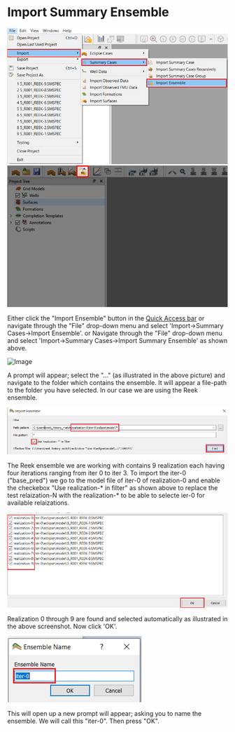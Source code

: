 
# Import Summary Ensemble


![Image](./Resources/Pictures/import_ensemble.png) 
![Image](../summary-ensemble/Resources/Pictures/import_ensemble_1.png)


Either click the "Import Ensemble" button in the [Quick Access bar](../graphical-user-interface/graphical-user-interface.md#quick-access-buttons) or navigate through the "File" drop-down menu and select 'Import->Summary Cases->Import Ensemble'. or Navigate through the "File" drop-down menu and select 'Import->Summary Cases->Import Summary Ensemble' as shown above. 

![Image](/Resources/Pictures/file_location.png) 


A prompt will appear; select the "..." (as illustrated in the above picture) and navigate to the folder which contains the ensemble. It will appear a file-path to the folder you have selected. In our case we are using the Reek ensemble. 

![Image](Resources/Pictures/find_ensemble.png) 


The Reek ensemble we are working with contains 9 realization each having four iterations ranging from iter 0 to iter 3. To import the iter-0 ("base_pred") we go to the model file of iter-0 of realization-0 and enable the checkebox "Use realization-* in filter" as shown above to replace the test relaization-N with the realization-* to be able to selecte ier-0 for available relaizations.

![Image](Resources/Pictures/select_ensemble.png)

Realization 0 through 9 are found and selected automatically as illustrated in the above screenshot. Now click 'OK'. 

![Image](Resources/Pictures/name_ensemble.png)

This will open up a new prompt will appear; asking you to name the ensemble. We will call this "iter-0". Then press "OK".
